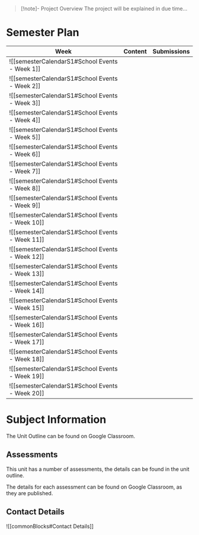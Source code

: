 > [!note]- Project Overview
> The project will be explained in due time...


# Semester Plan


| Week                                            | Content | Submissions |
| ----------------------------------------------- | ------- | ----------- |
| ![[semesterCalendarS1#School Events - Week 1]]  |         |             |
| ![[semesterCalendarS1#School Events - Week 2]]  |         |             |
| ![[semesterCalendarS1#School Events - Week 3]]  |         |             |
| ![[semesterCalendarS1#School Events - Week 4]]  |         |             |
| ![[semesterCalendarS1#School Events - Week 5]]  |         |             |
| ![[semesterCalendarS1#School Events - Week 6]]  |         |             |
| ![[semesterCalendarS1#School Events - Week 7]]  |         |             |
| ![[semesterCalendarS1#School Events - Week 8]]  |         |             |
| ![[semesterCalendarS1#School Events - Week 9]]  |         |             |
| ![[semesterCalendarS1#School Events - Week 10]] |         |             |
| ![[semesterCalendarS1#School Events - Week 11]] |         |             |
| ![[semesterCalendarS1#School Events - Week 12]] |         |             |
| ![[semesterCalendarS1#School Events - Week 13]] |         |             |
| ![[semesterCalendarS1#School Events - Week 14]] |         |             |
| ![[semesterCalendarS1#School Events - Week 15]] |         |             |
| ![[semesterCalendarS1#School Events - Week 16]] |         |             |
| ![[semesterCalendarS1#School Events - Week 17]] |         |             |
| ![[semesterCalendarS1#School Events - Week 18]] |         |             |
| ![[semesterCalendarS1#School Events - Week 19]] |         |             |
| ![[semesterCalendarS1#School Events - Week 20]] |         |             |

# Subject Information

The Unit Outline can be found on Google Classroom.

## Assessments

This unit has a number of assessments, the details can be found in the unit outline.

The details for each assessment can be found on Google Classroom, as they are published.

## Contact Details

![[commonBlocks#Contact Details]]
